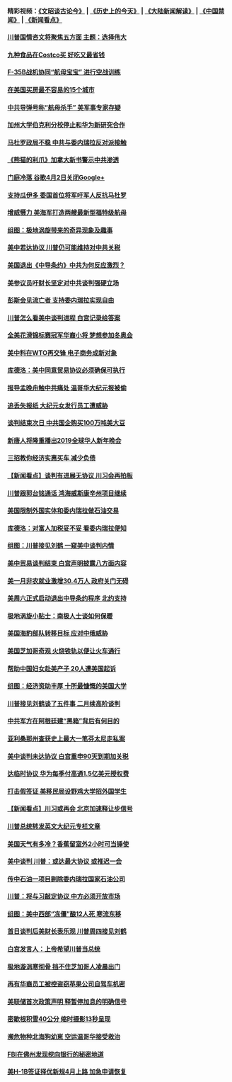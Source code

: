 #### 精彩视频：[《文昭谈古论今》](http://45.32.25.56/wenzhao) | [《历史上的今天》](http://45.32.25.56/today-in-history) | [《大陆新闻解读》](http://45.32.25.56/ntdtv-comedy) | [《中国禁闻》](http://45.32.25.56/ntdtv-news) | [《新闻看点》](http://45.32.25.56/news-insight) 

 #### [川普国情咨文将聚焦五方面 主题：选择伟大](../pages/nsc412/n11021501.md?t=02031634) 

#### [九种食品在Costco买 好吃又最省钱](../pages/nsc412/n11013272.md?t=02031634) 

#### [F-35B战机协同“航母宝宝” 进行空战训练](../pages/nsc412/n11020866.md?t=02031634) 

#### [在美国买房最不容易的15个城市](../pages/nsc412/n11019708.md?t=02031634) 

#### [中共导弹号称“航母杀手” 美军事专家存疑](../pages/nsc412/n11021488.md?t=02031634) 

#### [加州大学伯克利分校停止和华为新研究合作](../pages/nsc412/n11021086.md?t=02031634) 

#### [马杜罗政局不稳 中共与委内瑞拉反对派接触](../pages/nsc412/n11020719.md?t=02031634) 

#### [《熊猫的利爪》加拿大新书警示中共渗透](../pages/nsc412/n11020739.md?t=02031634) 

#### [门庭冷落 谷歌4月2日关闭Google+](../pages/nsc412/n11020806.md?t=02031634) 

#### [支持瓜伊多 委国首位将军吁军人反抗马杜罗](../pages/nsc412/n11020776.md?t=02031634) 

#### [增威慑力 美海军打造两艘最新型福特级航母](../pages/nsc412/n11020744.md?t=02031634) 

#### [组图：极地涡旋带来的奇异现象及趣事](../pages/nsc412/n11020731.md?t=02031634) 

#### [美中若达协议 川普仍可能维持对中共关税](../pages/nsc412/n11020625.md?t=02031634) 

#### [美国退出《中导条约》中共为何反应激烈？](../pages/nsc412/n11020569.md?t=02031634) 

#### [美参议员吁财长坚定对中共谈判强硬立场](../pages/nsc412/n11020440.md?t=02031634) 

#### [彭斯会见流亡者 支持委内瑞拉实现自由](../pages/nsc412/n11020031.md?t=02031634) 

#### [川普怎么看美中谈判进程 白宫记录给答案](../pages/nsc412/n11019682.md?t=02031634) 

#### [全美花滑锦标赛冠军华裔小将  梦想参加冬奥会](../pages/nsc412/n11019761.md?t=02031634) 

#### [美中料在WTO再交锋 电子商务成新对象](../pages/nsc412/n11018959.md?t=02031634) 

#### [库德洛：美中同意贸易协议必须确保可执行](../pages/nsc412/n11019036.md?t=02031634) 

#### [报导孟晚舟触中共痛处 温哥华大纪元报被偷](../pages/nsc412/n11019232.md?t=02031634) 

#### [追丢失报纸 大纪元女发行员工遭威胁](../pages/nsc412/n11019384.md?t=02031634) 

#### [谈判结束次日 中共国企购买100万吨美大豆](../pages/nsc412/n11019167.md?t=02031634) 

#### [新唐人将隆重播出2019全球华人新年晚会](../pages/nsc412/n11016043.md?t=02031634) 

#### [三招教你经济实惠买车 减少负债](../pages/nsc412/n11018732.md?t=02031634) 

#### [【新闻看点】谈判有进展无协议 川习会再拍板](../pages/nsc412/n11018718.md?t=02031634) 

#### [川普跟郭台铭通话 鸿海威斯康辛州项目继续](../pages/nsc412/n11018841.md?t=02031634) 

#### [美国限制外国实体和委内瑞拉做石油交易](../pages/nsc412/n11018353.md?t=02031634) 

#### [库德洛：对富人加税妥不妥 看委内瑞拉便知](../pages/nsc412/n11018735.md?t=02031634) 

#### [组图：川普接见刘鹤 一窥美中谈判内情](../pages/nsc412/n11018301.md?t=02031634) 

#### [美中贸易谈判结束 白宫声明披露八方面内容](../pages/nsc412/n11018681.md?t=02031634) 

#### [美一月非农就业激增30.4万人 政府关门无碍](../pages/nsc412/n11018450.md?t=02031634) 

#### [美周六正式启动退出中导条约程序 北约支持](../pages/nsc412/n11018405.md?t=02031634) 

#### [极地涡旋小贴士：南极人士谈如何保暖](../pages/nsc412/n11017984.md?t=02031634) 

#### [美国海豹部队转移目标 应对中俄威胁](../pages/nsc412/n11017801.md?t=02031634) 

#### [美国芝加哥奇观 火烧铁轨以便让火车通行](../pages/nsc412/n11017196.md?t=02031634) 

#### [帮助中国妇女赴美产子 20人遭美国起诉](../pages/nsc412/n11017068.md?t=02031634) 

#### [组图：经济资助丰厚 十所最慷慨的美国大学](../pages/nsc412/n11016519.md?t=02031634) 

#### [川普接见刘鹤谈了五件事 二月续高阶谈判](../pages/nsc412/n11016767.md?t=02031634) 

#### [中共军方在阿根廷建“黑箱”背后有何目的](../pages/nsc412/n11016689.md?t=02031634) 

#### [亚利桑那州查获史上最大一笔芬太尼走私案](../pages/nsc412/n11016442.md?t=02031634) 

#### [美中谈判未达协议 白宫重申90天到期加关税](../pages/nsc412/n11016604.md?t=02031634) 

#### [达临时协议 华为每季付高通1.5亿美元授权费](../pages/nsc412/n11016503.md?t=02031634) 

#### [打击假签证 美移民局设野鸡大学招外国学生](../pages/nsc412/n11016378.md?t=02031634) 

#### [【新闻看点】川习或再会 北京加速释让步信号](../pages/nsc412/n11016108.md?t=02031634) 

#### [川普总统转发英文大纪元专栏文章](../pages/nsc412/n11016258.md?t=02031634) 

#### [美国天气有多冷？香蕉留室外2小时可当锤使](../pages/nsc412/n11016264.md?t=02031634) 

#### [美中谈判 川普：或达最大协议 或推迟一会](../pages/nsc412/n11016270.md?t=02031634) 

#### [传中石油一项目剔除委内瑞拉国家石油公司](../pages/nsc412/n11015982.md?t=02031634) 

#### [川普：将与习敲定协议 中方必须开放市场](../pages/nsc412/n11015814.md?t=02031634) 

#### [组图：美中西部“冻僵”酿12人死 寒流东移](../pages/nsc412/n11015675.md?t=02031634) 

#### [首日谈判后美财长表乐观 川普周四接见刘鹤](../pages/nsc412/n11015436.md?t=02031634) 

#### [白宫发言人：上帝希望川普当总统](../pages/nsc412/n11015016.md?t=02031634) 

#### [极地漩涡寒彻骨 挡不住芝加哥人凌晨出门](../pages/nsc412/n11014521.md?t=02031634) 

#### [再有华裔员工被控盗窃苹果公司自驾车机密](../pages/nsc412/n11014629.md?t=02031634) 

#### [美联储首次政策声明 释暂停加息的明确信号](../pages/nsc412/n11013829.md?t=02031634) 

#### [密歇根积雪40公分 缩时摄影13秒呈现](../pages/nsc412/n11014064.md?t=02031634) 

#### [濒危物种北海狗幼崽 空运温哥华接受救治](../pages/nsc412/n11014164.md?t=02031634) 

#### [FBI在佛州发现挖向银行的秘密地道](../pages/nsc412/n11013871.md?t=02031634) 

#### [美H-1B签证择优新规4月上路 加急申请恢复](../pages/nsc412/n11013875.md?t=02031634) 

